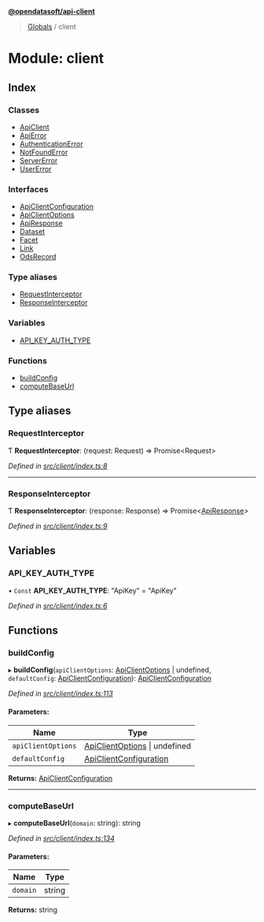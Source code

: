 **[@opendatasoft/api-client](../README.md)**

> [Globals](../globals.md) / client

# Module: client

## Index

### Classes

* [ApiClient](../classes/client.apiclient.md)
* [ApiError](../classes/client.apierror.md)
* [AuthenticationError](../classes/client.authenticationerror.md)
* [NotFoundError](../classes/client.notfounderror.md)
* [ServerError](../classes/client.servererror.md)
* [UserError](../classes/client.usererror.md)

### Interfaces

* [ApiClientConfiguration](../interfaces/client.apiclientconfiguration.md)
* [ApiClientOptions](../interfaces/client.apiclientoptions.md)
* [ApiResponse](../interfaces/client.apiresponse.md)
* [Dataset](../interfaces/client.dataset.md)
* [Facet](../interfaces/client.facet.md)
* [Link](../interfaces/client.link.md)
* [OdsRecord](../interfaces/client.odsrecord.md)

### Type aliases

* [RequestInterceptor](client.md#requestinterceptor)
* [ResponseInterceptor](client.md#responseinterceptor)

### Variables

* [API\_KEY\_AUTH\_TYPE](client.md#api_key_auth_type)

### Functions

* [buildConfig](client.md#buildconfig)
* [computeBaseUrl](client.md#computebaseurl)

## Type aliases

### RequestInterceptor

Ƭ  **RequestInterceptor**: (request: Request) => Promise<Request\>

*Defined in [src/client/index.ts:8](https://github.com/opendatasoft/ods-dataviz-sdk/blob/8246d9d/packages/api-client/src/client/index.ts#L8)*

___

### ResponseInterceptor

Ƭ  **ResponseInterceptor**: (response: Response) => Promise<[ApiResponse](../interfaces/client.apiresponse.md)\>

*Defined in [src/client/index.ts:9](https://github.com/opendatasoft/ods-dataviz-sdk/blob/8246d9d/packages/api-client/src/client/index.ts#L9)*

## Variables

### API\_KEY\_AUTH\_TYPE

• `Const` **API\_KEY\_AUTH\_TYPE**: \"ApiKey\" = "ApiKey"

*Defined in [src/client/index.ts:6](https://github.com/opendatasoft/ods-dataviz-sdk/blob/8246d9d/packages/api-client/src/client/index.ts#L6)*

## Functions

### buildConfig

▸ **buildConfig**(`apiClientOptions`: [ApiClientOptions](../interfaces/client.apiclientoptions.md) \| undefined, `defaultConfig`: [ApiClientConfiguration](../interfaces/client.apiclientconfiguration.md)): [ApiClientConfiguration](../interfaces/client.apiclientconfiguration.md)

*Defined in [src/client/index.ts:113](https://github.com/opendatasoft/ods-dataviz-sdk/blob/8246d9d/packages/api-client/src/client/index.ts#L113)*

#### Parameters:

Name | Type |
------ | ------ |
`apiClientOptions` | [ApiClientOptions](../interfaces/client.apiclientoptions.md) \| undefined |
`defaultConfig` | [ApiClientConfiguration](../interfaces/client.apiclientconfiguration.md) |

**Returns:** [ApiClientConfiguration](../interfaces/client.apiclientconfiguration.md)

___

### computeBaseUrl

▸ **computeBaseUrl**(`domain`: string): string

*Defined in [src/client/index.ts:134](https://github.com/opendatasoft/ods-dataviz-sdk/blob/8246d9d/packages/api-client/src/client/index.ts#L134)*

#### Parameters:

Name | Type |
------ | ------ |
`domain` | string |

**Returns:** string
